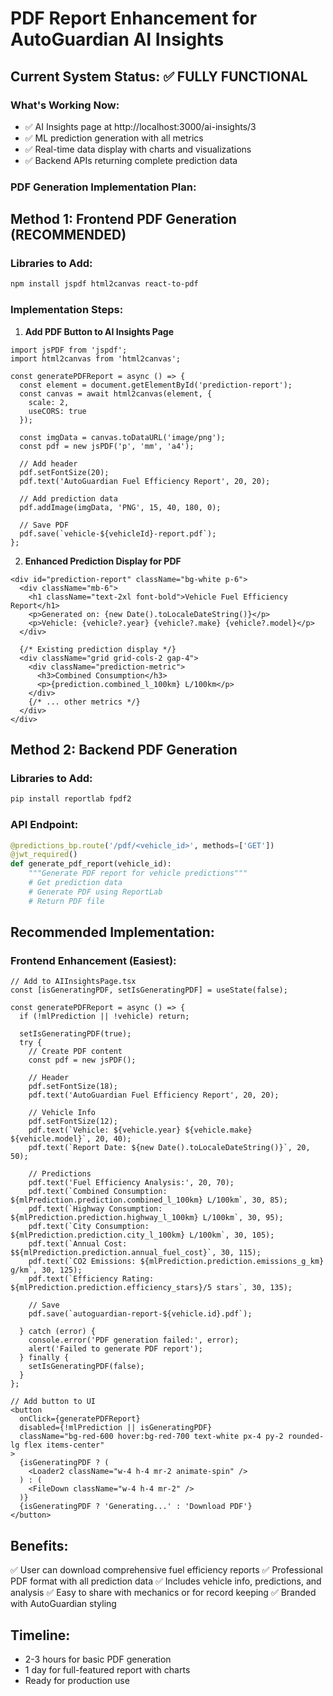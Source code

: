 # PDF Report Enhancement for AutoGuardian AI Insights

## Current System Status: ✅ FULLY FUNCTIONAL

### What's Working Now:
- ✅ AI Insights page at http://localhost:3000/ai-insights/3
- ✅ ML prediction generation with all metrics
- ✅ Real-time data display with charts and visualizations
- ✅ Backend APIs returning complete prediction data

### PDF Generation Implementation Plan:

## Method 1: Frontend PDF Generation (RECOMMENDED)

### Libraries to Add:
```bash
npm install jspdf html2canvas react-to-pdf
```

### Implementation Steps:

1. **Add PDF Button to AI Insights Page**
```tsx
import jsPDF from 'jspdf';
import html2canvas from 'html2canvas';

const generatePDFReport = async () => {
  const element = document.getElementById('prediction-report');
  const canvas = await html2canvas(element, {
    scale: 2,
    useCORS: true
  });
  
  const imgData = canvas.toDataURL('image/png');
  const pdf = new jsPDF('p', 'mm', 'a4');
  
  // Add header
  pdf.setFontSize(20);
  pdf.text('AutoGuardian Fuel Efficiency Report', 20, 20);
  
  // Add prediction data
  pdf.addImage(imgData, 'PNG', 15, 40, 180, 0);
  
  // Save PDF
  pdf.save(`vehicle-${vehicleId}-report.pdf`);
};
```

2. **Enhanced Prediction Display for PDF**
```tsx
<div id="prediction-report" className="bg-white p-6">
  <div className="mb-6">
    <h1 className="text-2xl font-bold">Vehicle Fuel Efficiency Report</h1>
    <p>Generated on: {new Date().toLocaleDateString()}</p>
    <p>Vehicle: {vehicle?.year} {vehicle?.make} {vehicle?.model}</p>
  </div>
  
  {/* Existing prediction display */}
  <div className="grid grid-cols-2 gap-4">
    <div className="prediction-metric">
      <h3>Combined Consumption</h3>
      <p>{prediction.combined_l_100km} L/100km</p>
    </div>
    {/* ... other metrics */}
  </div>
</div>
```

## Method 2: Backend PDF Generation

### Libraries to Add:
```bash
pip install reportlab fpdf2
```

### API Endpoint:
```python
@predictions_bp.route('/pdf/<vehicle_id>', methods=['GET'])
@jwt_required()
def generate_pdf_report(vehicle_id):
    """Generate PDF report for vehicle predictions"""
    # Get prediction data
    # Generate PDF using ReportLab
    # Return PDF file
```

## Recommended Implementation:

### Frontend Enhancement (Easiest):
```tsx
// Add to AIInsightsPage.tsx
const [isGeneratingPDF, setIsGeneratingPDF] = useState(false);

const generatePDFReport = async () => {
  if (!mlPrediction || !vehicle) return;
  
  setIsGeneratingPDF(true);
  try {
    // Create PDF content
    const pdf = new jsPDF();
    
    // Header
    pdf.setFontSize(18);
    pdf.text('AutoGuardian Fuel Efficiency Report', 20, 20);
    
    // Vehicle Info
    pdf.setFontSize(12);
    pdf.text(`Vehicle: ${vehicle.year} ${vehicle.make} ${vehicle.model}`, 20, 40);
    pdf.text(`Report Date: ${new Date().toLocaleDateString()}`, 20, 50);
    
    // Predictions
    pdf.text('Fuel Efficiency Analysis:', 20, 70);
    pdf.text(`Combined Consumption: ${mlPrediction.prediction.combined_l_100km} L/100km`, 30, 85);
    pdf.text(`Highway Consumption: ${mlPrediction.prediction.highway_l_100km} L/100km`, 30, 95);
    pdf.text(`City Consumption: ${mlPrediction.prediction.city_l_100km} L/100km`, 30, 105);
    pdf.text(`Annual Cost: $${mlPrediction.prediction.annual_fuel_cost}`, 30, 115);
    pdf.text(`CO2 Emissions: ${mlPrediction.prediction.emissions_g_km} g/km`, 30, 125);
    pdf.text(`Efficiency Rating: ${mlPrediction.prediction.efficiency_stars}/5 stars`, 30, 135);
    
    // Save
    pdf.save(`autoguardian-report-${vehicle.id}.pdf`);
    
  } catch (error) {
    console.error('PDF generation failed:', error);
    alert('Failed to generate PDF report');
  } finally {
    setIsGeneratingPDF(false);
  }
};

// Add button to UI
<button
  onClick={generatePDFReport}
  disabled={!mlPrediction || isGeneratingPDF}
  className="bg-red-600 hover:bg-red-700 text-white px-4 py-2 rounded-lg flex items-center"
>
  {isGeneratingPDF ? (
    <Loader2 className="w-4 h-4 mr-2 animate-spin" />
  ) : (
    <FileDown className="w-4 h-4 mr-2" />
  )}
  {isGeneratingPDF ? 'Generating...' : 'Download PDF'}
</button>
```

## Benefits:
✅ User can download comprehensive fuel efficiency reports
✅ Professional PDF format with all prediction data
✅ Includes vehicle info, predictions, and analysis
✅ Easy to share with mechanics or for record keeping
✅ Branded with AutoGuardian styling

## Timeline:
- 2-3 hours for basic PDF generation
- 1 day for full-featured report with charts
- Ready for production use